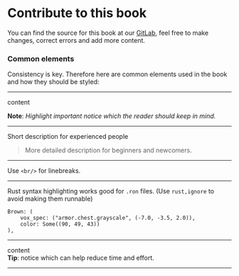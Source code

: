# Contribute to this book

You can find the source for this book at our [GitLab](https://gitlab.com/veloren/book), feel free to make changes, correct errors and add more content.

### Common elements

Consistency is key. Therefore here are common elements used in the book and how they should be styled:

---

content

**Note**: _Highlight important notice which the reader should keep in mind._

---

Short description for experienced people

> More detailed description for beginners and newcomers.

---

Use `<br/>` for linebreaks.

---

Rust syntax highlighting works good for `.ron` files. (Use `rust,ignore` to avoid making them runnable)

```rust,ignore
Brown: (
    vox_spec: ("armor.chest.grayscale", (-7.0, -3.5, 2.0)),
    color: Some((90, 49, 43))
),
```

---

content<br/>
**Tip**: notice which can help reduce time and effort.

---
